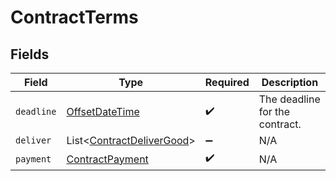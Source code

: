 # ContractTerms


## Fields

| Field                                                                                     | Type                                                                                      | Required                                                                                  | Description                                                                               |
| ----------------------------------------------------------------------------------------- | ----------------------------------------------------------------------------------------- | ----------------------------------------------------------------------------------------- | ----------------------------------------------------------------------------------------- |
| `deadline`                                                                                | [OffsetDateTime](https://docs.oracle.com/javase/8/docs/api/java/time/OffsetDateTime.html) | :heavy_check_mark:                                                                        | The deadline for the contract.                                                            |
| `deliver`                                                                                 | List<[ContractDeliverGood](../../models/shared/ContractDeliverGood.md)>                   | :heavy_minus_sign:                                                                        | N/A                                                                                       |
| `payment`                                                                                 | [ContractPayment](../../models/shared/ContractPayment.md)                                 | :heavy_check_mark:                                                                        | N/A                                                                                       |